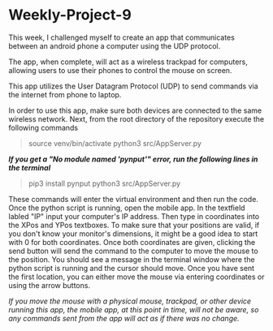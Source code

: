 # Weekly-Project-9
This week, I challenged myself to create an app that communicates between an android phone a computer using the UDP protocol.

The app, when complete, will act as a wireless trackpad for computers, allowing users to use their phones to control the mouse on screen.

This app utilizes the User Datagram Protocol (UDP) to send commands via the internet from phone to laptop.

In order to use this app, make sure both devices are connected to the same wireless network. Next, from the root directory of the repository execute the following commands
>source venv/bin/activate
>python3 src/AppServer.py

***If you get a "No module named 'pynput'" error, run the following lines in the terminal***
>pip3 install pynput
>python3 src/AppServer.py

These commands will enter the virtual environment and then run the code. Once the python script is running, open the mobile app. In the textfield labled "IP" input your computer's IP address. Then type in coordinates into the XPos and YPos textboxes. To make sure that your positions are valid, if you don't know your monitor's dimensions, it might be a good idea to start with 0 for both coordinates. Once both coordinates are given, clicking the send button will send the command to the computer to move the mouse to the position. You should see a message in the terminal window where the python script is running and the cursor should move. Once you have sent the first location, you can either move the mouse via entering coordinates or using the arrow buttons.

*If you move the mouse with a physical mouse, trackpad, or other device running this app, the mobile app, at this point in time, will not be aware, so any commands sent from the app will act as if there was no change.*
